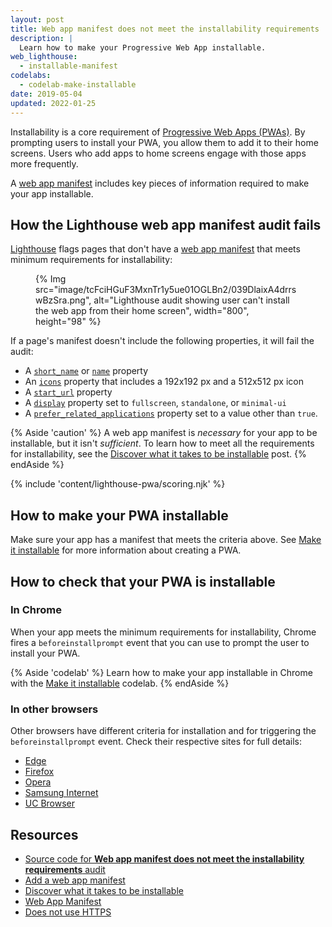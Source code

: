 ```yaml
---
layout: post
title: Web app manifest does not meet the installability requirements
description: |
  Learn how to make your Progressive Web App installable.
web_lighthouse:
  - installable-manifest
codelabs:
  - codelab-make-installable
date: 2019-05-04
updated: 2022-01-25
---
```


Installability is a core requirement of [Progressive Web Apps (PWAs)](/discover-installable).
By prompting users to install your PWA, you allow them to add it to their home screens.
Users who add apps to home screens engage with those apps more frequently.

A [web app manifest](/add-manifest/) includes key pieces of information
required to make your app installable.

## How the Lighthouse web app manifest audit fails

[Lighthouse](https://developer.chrome.com/docs/lighthouse/overview/)
flags pages that don't have a [web app manifest](/add-manifest/)
that meets minimum requirements for installability:

<figure>
  {% Img src="image/tcFciHGuF3MxnTr1y5ue01OGLBn2/039DlaixA4drrswBzSra.png", alt="Lighthouse audit showing user can't install the web app from their home screen", width="800", height="98" %}
</figure>

If a page's manifest doesn't include the following properties,
it will fail the audit:
- A [`short_name`](https://developer.mozilla.org/docs/Web/Manifest/short_name)
  or [`name`](https://developer.mozilla.org/docs/Web/Manifest/name) property
- An [`icons`](https://developer.mozilla.org/docs/Web/Manifest/icons)
  property that includes a 192x192&nbsp;px and a 512x512&nbsp;px icon
- A [`start_url`](https://developer.mozilla.org/docs/Web/Manifest/start_url) property
- A [`display`](https://developer.mozilla.org/docs/Web/Manifest/display)
  property set to `fullscreen`, `standalone`, or `minimal-ui`
- A [`prefer_related_applications`](https://developer.chrome.com/blog/app-install-banners-native/)
  property set to a value other than `true`.

{% Aside 'caution' %}
A web app manifest is _necessary_ for your app to be installable,
but it isn't _sufficient_. To learn how to meet all the requirements
for installability, see the
[Discover what it takes to be installable](/discover-installable) post.
{% endAside %}

{% include 'content/lighthouse-pwa/scoring.njk' %}

## How to make your PWA installable
Make sure your app has a manifest that meets the criteria above.
See [Make it installable](/progressive-web-apps/#make-it-installable) for more information
about creating a PWA.

## How to check that your PWA is installable

### In Chrome

When your app meets the minimum requirements for installability,
Chrome fires a `beforeinstallprompt` event
that you can use to prompt the user to install your PWA.

{% Aside 'codelab' %}
Learn how to make your app installable in Chrome
with the [Make it installable](/codelab-make-installable) codelab.
{% endAside %}

### In other browsers
Other browsers have different criteria for installation
and for triggering the `beforeinstallprompt` event.
Check their respective sites for full details:
- [Edge](https://docs.microsoft.com/en-us/microsoft-edge/progressive-web-apps#requirements)
- [Firefox](https://developer.mozilla.org/docs/Web/Progressive_web_apps/Add_to_home_screen#How_do_you_make_an_app_A2HS-ready)
- [Opera](https://dev.opera.com/articles/installable-web-apps/)
- [Samsung Internet](https://hub.samsunginter.net/docs/ambient-badging/)
- [UC Browser](https://plus.ucweb.com/docs/pwa/docs-en/zvrh56)

## Resources

- [Source code for **Web app manifest does not meet the installability requirements** audit](https://github.com/GoogleChrome/lighthouse/blob/master/core/audits/installable-manifest.js)
- [Add a web app manifest](/add-manifest/)
- [Discover what it takes to be installable](/discover-installable)
- [Web App Manifest](https://developer.mozilla.org/docs/Web/Manifest)
- [Does not use HTTPS](https://developer.chrome.com/docs/lighthouse/pwa/is-on-https/)
